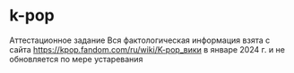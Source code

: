 # k-pop
Аттестационное задание
Вся фактологическая информация взята с сайта https://kpop.fandom.com/ru/wiki/K-pop_вики в январе 2024 г. и не обновляется по мере устаревания
